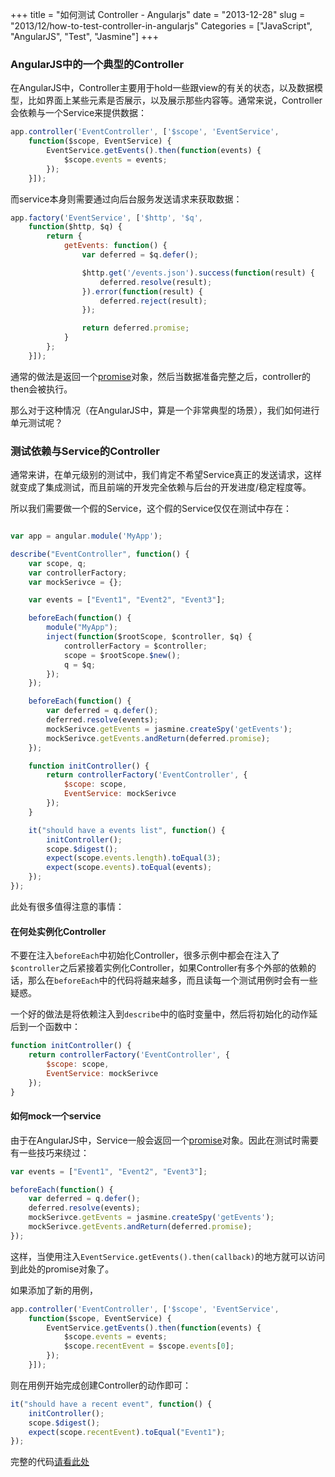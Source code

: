 +++
title = "如何测试 Controller - Angularjs"
date = "2013-12-28"
slug = "2013/12/how-to-test-controller-in-angularjs"
Categories = ["JavaScript", "AngularJS", "Test", "Jasmine"]
+++

### AngularJS中的一个典型的Controller

在AngularJS中，Controller主要用于hold一些跟view的有关的状态，以及数据模型，比如界面上某些元素是否展示，以及展示那些内容等。通常来说，Controller会依赖与一个Service来提供数据：

```js
app.controller('EventController', ['$scope', 'EventService',
	function($scope, EventService) {
		EventService.getEvents().then(function(events) {
			$scope.events = events;
		});
	}]);

```

而service本身则需要通过向后台服务发送请求来获取数据：

```js
app.factory('EventService', ['$http', '$q',
	function($http, $q) {
		return {
			getEvents: function() {
				var deferred = $q.defer();

				$http.get('/events.json').success(function(result) {
					deferred.resolve(result);
				}).error(function(result) {
					deferred.reject(result);
				});

				return deferred.promise;
			}
		};
	}]);
```

通常的做法是返回一个[promise](http://docs.angularjs.org/api/ng.$q)对象，然后当数据准备完整之后，controller的then会被执行。

那么对于这种情况（在AngularJS中，算是一个非常典型的场景），我们如何进行单元测试呢？

### 测试依赖与Service的Controller
通常来讲，在单元级别的测试中，我们肯定不希望Service真正的发送请求，这样就变成了集成测试，而且前端的开发完全依赖与后台的开发进度/稳定程度等。

所以我们需要做一个假的Service，这个假的Service仅仅在测试中存在：

```js

var app = angular.module('MyApp');

describe("EventController", function() {
	var scope, q;
	var controllerFactory;
	var mockSerivce = {};

	var events = ["Event1", "Event2", "Event3"];

	beforeEach(function() {
		module("MyApp");
		inject(function($rootScope, $controller, $q) {
			controllerFactory = $controller;
			scope = $rootScope.$new();
			q = $q;
		});
	});

	beforeEach(function() {
		var deferred = q.defer();
		deferred.resolve(events);
		mockSerivce.getEvents = jasmine.createSpy('getEvents');
		mockSerivce.getEvents.andReturn(deferred.promise);
	});

	function initController() {
		return controllerFactory('EventController', {
			$scope: scope,
			EventService: mockSerivce
		});
	}

	it("should have a events list", function() {
		initController();
		scope.$digest();
		expect(scope.events.length).toEqual(3);
		expect(scope.events).toEqual(events);
	});
});
```

此处有很多值得注意的事情：

#### 在何处实例化Controller

不要在注入`beforeEach`中初始化Controller，很多示例中都会在注入了`$controller`之后紧接着实例化Controller，如果Controller有多个外部的依赖的话，那么在`beforeEach`中的代码将越来越多，而且读每一个测试用例时会有一些疑惑。

一个好的做法是将依赖注入到`describe`中的临时变量中，然后将初始化的动作延后到一个函数中：

```js
function initController() {
	return controllerFactory('EventController', {
		$scope: scope,
		EventService: mockSerivce
	});
}
```

#### 如何mock一个service

由于在AngularJS中，Service一般会返回一个[promise](http://docs.angularjs.org/api/ng.$q)对象。因此在测试时需要有一些技巧来绕过：

```js
var events = ["Event1", "Event2", "Event3"];

beforeEach(function() {
	var deferred = q.defer();
	deferred.resolve(events);
	mockSerivce.getEvents = jasmine.createSpy('getEvents');
	mockSerivce.getEvents.andReturn(deferred.promise);
});
```

这样，当使用注入`EventService.getEvents().then(callback)`的地方就可以访问到此处的promise对象了。

如果添加了新的用例，

```js
app.controller('EventController', ['$scope', 'EventService',
	function($scope, EventService) {
		EventService.getEvents().then(function(events) {
			$scope.events = events;
			$scope.recentEvent = $scope.events[0];
		});
	}]);
```

则在用例开始完成创建Controller的动作即可：

```js
it("should have a recent event", function() {
	initController();
	scope.$digest();
	expect(scope.recentEvent).toEqual("Event1");
});
```


完整的代码[请看此处](https://github.com/abruzzi/angularjs-controller-demo)

